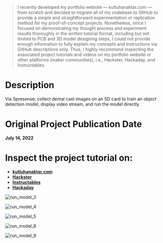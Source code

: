 > I recently developed my portfolio website — kutluhanaktar.com — from scratch and decided to migrate all of my codebase to GitHub to provide a simple and straightforward experimentation or replication method for my proof-of-concept projects. Nonetheless, since I focused on demonstrating my thought process and experiment results thoroughly in the written tutorial format, including but not limited to PCB and 3D model designing steps, I could not provide enough information to fully explain my concepts and instructions via GitHub descriptions only. Thus, I highly recommend inspecting the associated project tutorials and videos on my portfolio website or other platforms (maker communities), i.e., Hackster, Hackaday, and Instructables.

# Description

Via Spresense; collect dental cast images on an SD card to train an object detection model, display video stream, and run the model directly.

# Original Project Publication Date

**July 14, 2022**

# Inspect the project tutorial on:

- **[kutluhanaktar.com](https://www.kutluhanaktar.com/projects/AI_driven_Dental_Model_Classifier_w_Edge_Impulse/)**
- **[Hackster](https://www.hackster.io/kutluhan-aktar/ai-driven-dental-cast-model-classifier-w-edge-impulse-569e6a)**
- **[Instructables](https://www.instructables.com/AI-driven-Dental-Cast-Model-Classifier-W-Edge-Impu/)**
- **[Hackaday](https://hackaday.io/project/186341-ai-driven-dental-cast-classifier-w-edge-impulse)**

![run_model_3](https://github.com/user-attachments/assets/243adc0b-9028-4b95-b3ea-348f169f7ebd)

![run_model_4](https://github.com/user-attachments/assets/3ecc46ac-46f7-4153-8355-5de04687ce13)

![run_model_5](https://github.com/user-attachments/assets/a4efebe5-d994-4a7c-a49d-66a82fee5752)

![run_model_8](https://github.com/user-attachments/assets/7493cb44-754f-49db-aff4-40463739e12f)

![run_model_9](https://github.com/user-attachments/assets/d0158213-e2e9-4897-bb2a-7b091f3f4640)
